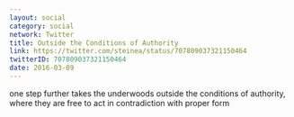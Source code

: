 ```yaml
---
layout: social
category: social
network: Twitter
title: Outside the Conditions of Authority
link: https://twitter.com/steinea/status/707809037321150464
twitterID: 707809037321150464
date: 2016-03-09
---
```


one step further takes the underwoods outside the conditions of authority, where they are free to act in contradiction with proper form
